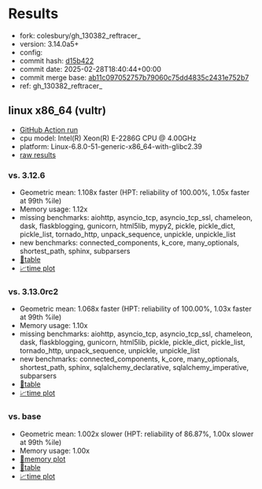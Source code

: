 # Results

- fork: colesbury/gh_130382_reftracer_
- version: 3.14.0a5+
- config: 
- commit hash: [d15b422](https://github.com/colesbury/cpython/commit/d15b422)
- commit date: 2025-02-28T18:40:44+00:00
- commit merge base: [ab11c097052757b79060c75dd4835c2431e752b7](https://github.com/python/cpython/commit/ab11c097052757b79060c75dd4835c2431e752b7)
- ref: gh_130382_reftracer_

## linux x86_64 (vultr)

- [GitHub Action run](https://github.com/facebookexperimental/free-threading-benchmarking/actions/runs/13594439311)
- cpu model: Intel(R) Xeon(R) E-2286G CPU @ 4.00GHz
- platform: Linux-6.8.0-51-generic-x86_64-with-glibc2.39
- [raw results](bm-20250228-vultr-x86_64-colesbury-gh_130382_reftracer_-3.14.0a5%2B-d15b422.json)

### vs. 3.12.6

- Geometric mean: 1.108x faster (HPT: reliability of 100.00%, 1.05x faster at 99th %ile)
- Memory usage: 1.12x
- missing benchmarks: aiohttp, asyncio_tcp, asyncio_tcp_ssl, chameleon, dask, flaskblogging, gunicorn, html5lib, mypy2, pickle, pickle_dict, pickle_list, tornado_http, unpack_sequence, unpickle, unpickle_list
- new benchmarks: connected_components, k_core, many_optionals, shortest_path, sphinx, subparsers
- [📄table](bm-20250228-vultr-x86_64-colesbury-gh_130382_reftracer_-3.14.0a5%2B-d15b422-vs-3.12.6.md)
- [📈time plot](bm-20250228-vultr-x86_64-colesbury-gh_130382_reftracer_-3.14.0a5%2B-d15b422-vs-3.12.6.svg)

### vs. 3.13.0rc2

- Geometric mean: 1.068x faster (HPT: reliability of 100.00%, 1.03x faster at 99th %ile)
- Memory usage: 1.10x
- missing benchmarks: aiohttp, asyncio_tcp, asyncio_tcp_ssl, chameleon, dask, flaskblogging, gunicorn, html5lib, pickle, pickle_dict, pickle_list, tornado_http, unpack_sequence, unpickle, unpickle_list
- new benchmarks: connected_components, k_core, many_optionals, shortest_path, sphinx, sqlalchemy_declarative, sqlalchemy_imperative, subparsers
- [📄table](bm-20250228-vultr-x86_64-colesbury-gh_130382_reftracer_-3.14.0a5%2B-d15b422-vs-3.13.0rc2.md)
- [📈time plot](bm-20250228-vultr-x86_64-colesbury-gh_130382_reftracer_-3.14.0a5%2B-d15b422-vs-3.13.0rc2.svg)

### vs. base

- Geometric mean: 1.002x slower (HPT: reliability of 86.87%, 1.00x slower at 99th %ile)
- Memory usage: 1.00x
- [🧠memory plot](bm-20250228-vultr-x86_64-colesbury-gh_130382_reftracer_-3.14.0a5%2B-d15b422-vs-base-mem.svg)
- [📄table](bm-20250228-vultr-x86_64-colesbury-gh_130382_reftracer_-3.14.0a5%2B-d15b422-vs-base.md)
- [📈time plot](bm-20250228-vultr-x86_64-colesbury-gh_130382_reftracer_-3.14.0a5%2B-d15b422-vs-base.svg)

